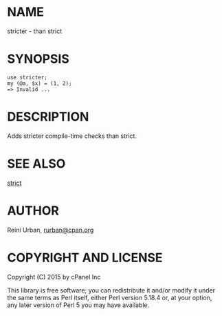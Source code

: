 # NAME

stricter - than strict

# SYNOPSIS

    use stricter;
    my (@a, $x) = (1, 2);
    => Invalid ...

# DESCRIPTION

Adds stricter compile-time checks than strict.

# SEE ALSO

[strict](https://metacpan.org/pod/strict)

# AUTHOR

Reini Urban, <rurban@cpan.org>

# COPYRIGHT AND LICENSE

Copyright (C) 2015 by cPanel Inc

This library is free software; you can redistribute it and/or modify
it under the same terms as Perl itself, either Perl version 5.18.4 or,
at your option, any later version of Perl 5 you may have available.
